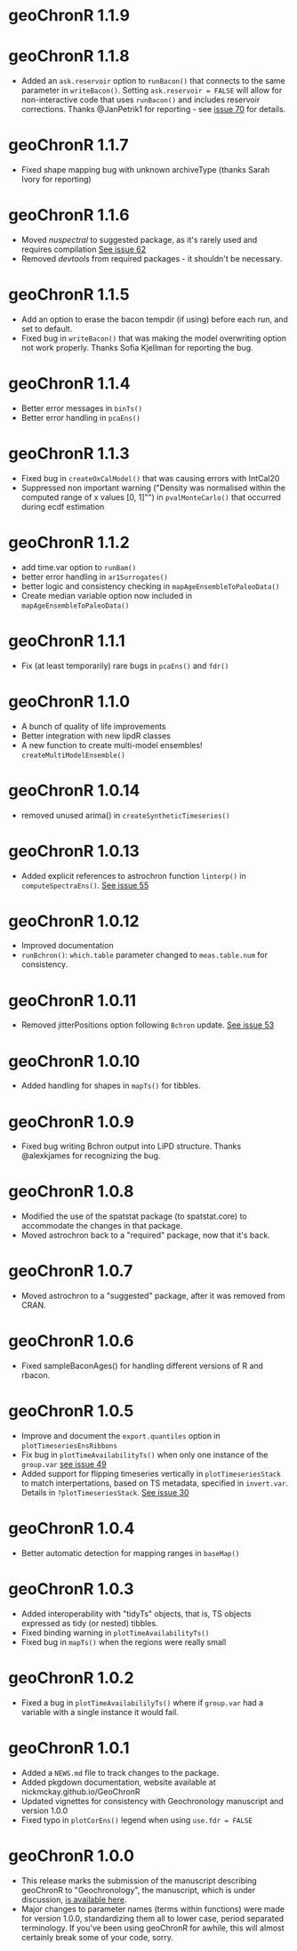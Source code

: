 # geoChronR 1.1.9

# geoChronR 1.1.8

* Added an `ask.reservoir` option to `runBacon()` that connects to the same parameter in `writeBacon()`. Setting `ask.reservoir = FALSE` will allow for non-interactive code that uses `runBacon()` and includes reservoir corrections. Thanks @JanPetrik1 for reporting - see [issue 70](https://github.com/nickmckay/GeoChronR/issues/70) for details.

# geoChronR 1.1.7

* Fixed shape mapping bug with unknown archiveType (thanks Sarah Ivory for reporting)

# geoChronR 1.1.6

* Moved *nuspectral* to suggested package, as it's rarely used and requires compilation [See issue 62](https://github.com/nickmckay/GeoChronR/issues/62)
* Removed *devtools* from required packages - it shouldn't be necessary. 

# geoChronR 1.1.5

* Add an option to erase the bacon tempdir (if using) before each run, and set to default.
* Fixed bug in `writeBacon()` that was making the model overwriting option not work properly. Thanks Sofia Kjellman for reporting the bug.

# geoChronR 1.1.4

* Better error messages in `binTs()`
* Better error handling in `pcaEns()`

# geoChronR 1.1.3

* Fixed bug in `createOxCalModel()` that was causing errors with IntCal20
* Suppressed non important warning ("Density was normalised within the computed range of x values [0, 1]"") in `pvalMonteCarlo()` that occurred during ecdf estimation

# geoChronR 1.1.2

* add time.var option to `runBam()`
* better error handling in `ar1Surrogates()`
* better logic and consistency checking in `mapAgeEnsembleToPaleoData()`
* Create median variable option now included in `mapAgeEnsembleToPaleoData()`

# geoChronR 1.1.1

* Fix (at least temporarily) rare bugs in `pcaEns()` and `fdr()`

# geoChronR 1.1.0

* A bunch of quality of life improvements
* Better integration with new lipdR classes
* A new function to create multi-model ensembles! `createMultiModelEnsemble()`

# geoChronR 1.0.14

* removed unused arima() in `createSyntheticTimeseries()`

# geoChronR 1.0.13

* Added explicit references to astrochron function `linterp()` in `computeSpectraEns()`. [See issue 55](https://github.com/nickmckay/GeoChronR/issues/55)

# geoChronR 1.0.12

* Improved documentation
* `runBchron()`: `which.table` parameter changed to `meas.table.num` for consistency. 

# geoChronR 1.0.11

* Removed jitterPositions option following `Bchron` update. [See issue 53](https://github.com/nickmckay/GeoChronR/issues/53)

# geoChronR 1.0.10

* Added handling for shapes in `mapTs()` for tibbles.

# geoChronR 1.0.9

* Fixed bug writing Bchron output into LiPD structure. Thanks @alexkjames for recognizing the bug.

# geoChronR 1.0.8

* Modified the use of the spatstat package (to spatstat.core) to accommodate the changes in that package.
* Moved astrochron back to a "required" package, now that it's back.

# geoChronR 1.0.7

* Moved astrochron to a "suggested" package, after it was removed from CRAN.

# geoChronR 1.0.6

* Fixed sampleBaconAges() for handling different versions of R and rbacon.

# geoChronR 1.0.5

* Improve and document the `export.quantiles` option in `plotTimeseriesEnsRibbons`
* Fix bug in `plotTimeAvailabilityTs()` when only one instance of the `group.var` [see issue 49](https://github.com/nickmckay/GeoChronR/issues/49)
* Added support for flipping timeseries vertically  in `plotTimeseriesStack` to match interpertations, based on TS metadata, specified in `invert.var`. Details in `?plotTimeseriesStack`. [See issue 30](https://github.com/nickmckay/GeoChronR/issues/30)

# geoChronR 1.0.4

* Better automatic detection for mapping ranges in `baseMap()`

# geoChronR 1.0.3

* Added interoperability with "tidyTs" objects, that is, TS objects expressed as tidy (or nested) tibbles.
* Fixed binding warning in `plotTimeAvailabilityTs()`
* Fixed bug in `mapTs()` when the regions were really small

# geoChronR 1.0.2

* Fixed a bug in `plotTimeAvailabililyTs()` where if `group.var` had a variable with a single instance it would fail. 

# geoChronR 1.0.1

* Added a `NEWS.md` file to track changes to the package.
* Added pkgdown documentation, website available at nickmckay.github.io/GeoChronR
* Updated vignettes for consistency with Geochronology manuscript and version 1.0.0
* Fixed typo in `plotCorEns()` legend when using `use.fdr = FALSE`

# geoChronR 1.0.0

* This release marks the submission of the manuscript describing geoChronR to "Geochronology", the manuscript, which is under discussion, [is available here](https://doi.org/10.5194/gchron-2020-25). 
* Major changes to parameter names (terms within functions) were made for version 1.0.0, standardizing them all to lower case, period separated terminology. If you've been using geoChronR for awhile, this will almost certainly break some of your code, sorry.
